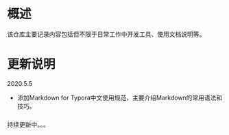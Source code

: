 # 

# 概述

该仓库主要记录内容包括但不限于日常工作中开发工具、使用文档说明等。

# 更新说明

2020.5.5

* 添加Markdown for Typora中文使用规范，主要介绍Markdown的常用语法和技巧。



### 

持续更新中。。。